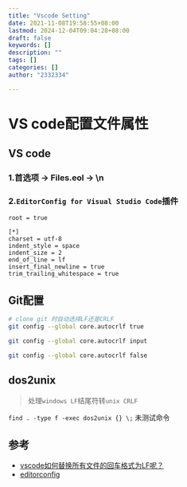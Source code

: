 ```yaml
---
title: "Vscode Setting"
date: 2021-11-08T19:58:55+08:00
lastmod: 2024-12-04T09:04:28+08:00
draft: false
keywords: []
description: ""
tags: []
categories: []
author: "2332334"

---
```

<!--more-->

# VS code配置文件属性

## VS code

### 1.首选项 -> Files.eol -> \n

### 2.`EditorConfig for Visual Studio Code`插件

``` editorconfig
root = true

[*]
charset = utf-8
indent_style = space
indent_size = 2
end_of_line = lf
insert_final_newline = true
trim_trailing_whitespace = true
```

## Git配置

``` bash
# clone git 时自动选择LF还是CRLF
git config --global core.autocrlf true

git config --global core.autocrlf input

git config --global core.autocrlf false
```

## dos2unix

> 处理`windows LF`结尾符转`unix CRLF`

`find . -type f -exec dos2unix {} \;` 未测试命令

## 参考

+ [vscode如何替换所有文件的回车格式为LF呢？](https://segmentfault.com/q/1010000011799577)
+ [editorconfig](https://editorconfig.org/)